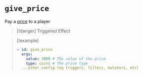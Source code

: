 # `give_price`

Pay a [price](https://plugins.auxilor.io/all-plugins/prices) to a player

> [!danger] Triggered Effect

> [!example]
> ```yaml
> - id: give_price
>   args:
>     value: 1000 # The value of the price
>     type: coins # The price type
>   ...other config (eg triggers, filters, mutators, etc)
> ```
